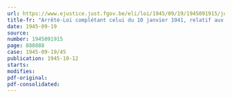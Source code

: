 ```yaml
---
url: https://www.ejustice.just.fgov.be/eli/loi/1945/09/19/1945091915/justel
title-fr: "Arrêté-Loi complétant celui du 10 janvier 1941, relatif aux mesures de dépossession effectuées par l'ennemi"
date: 1945-09-19
source:
number: 1945091915
page: 888888
case: 1945-09-19/45
publication: 1945-10-12
starts:
modifies:
pdf-original:
pdf-consolidated:
---
```



